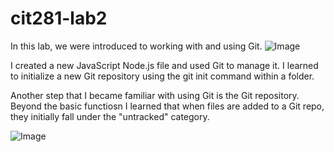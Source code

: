 # cit281-lab2
In this lab, we were introduced to working with and using Git. 
<img src="git.jpg" alt="Image">

I created a new JavaScript Node.js file and used Git to manage it. I learned to initialize a new Git repository using the git init command within a folder. 

Another step that I became familiar with using Git is the Git repository. Beyond the basic functiosn I learned that when files are added to a Git repo, they initially fall under the "untracked" category. 

<img src="gitsesh.jpg" alt="Image">
